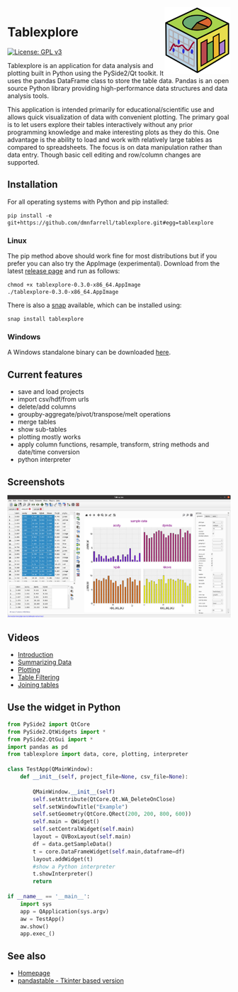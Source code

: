 <img align="right" src=tablexplore/logo.png width=150px>

# Tablexplore

[![License: GPL v3](https://img.shields.io/badge/License-GPL%20v3-blue.svg)](https://www.gnu.org/licenses/gpl-3.0)

Tablexplore is an application for data analysis and plotting built in Python using the PySide2/Qt toolkit. It uses the pandas DataFrame class to store the table data. Pandas is an open source Python library providing high-performance data structures and data analysis tools.

This application is intended primarily for educational/scientific use and allows quick visualization of data with convenient plotting. The primary goal is to let users explore their tables interactively without any prior programming knowledge and make interesting plots as they do this. One advantage is the ability to load and work with relatively large tables as compared to spreadsheets. The focus is on data manipulation rather than data entry. Though basic cell editing and row/column changes are supported.

## Installation

For all operating systems with Python and pip installed:

```
pip install -e git+https://github.com/dmnfarrell/tablexplore.git#egg=tablexplore
```

### Linux

The pip method above should work fine for most distributions but if you prefer you can also try the AppImage (experimental). Download from the latest [release page](https://github.com/dmnfarrell/tablexplore/releases) and run as follows:

```
chmod +x tablexplore-0.3.0-x86_64.AppImage
./tablexplore-0.3.0-x86_64.AppImage
```

There is also a [snap](https://snapcraft.io/tablexplore) available, which can be installed using:

```
snap install tablexplore
```

### Windows

A Windows standalone binary can be downloaded [here](https://dmnfarrell.github.io/tablexplore/).

## Current features

* save and load projects
* import csv/hdf/from urls
* delete/add columns
* groupby-aggregate/pivot/transpose/melt operations
* merge tables
* show sub-tables
* plotting mostly works
* apply column functions, resample, transform, string methods and date/time conversion
* python interpreter

## Screenshots

<img src=docs/images/scr1.png width=600px>

## Videos

* [Introduction](youtu.be/0_KGjrNWpb4 )
* [Summarizing Data](youtu.be/acOzks3AKUQ)
* [Plotting](https://www.youtube.com/watch?v=ESCyyAERJ80)
* [Table Filtering](https://www.youtube.com/watch?v=aZjELBprGkA)
* [Joining tables](https://youtu.be/TDw4iS2u9Kg)

## Use the widget in Python

```python
from PySide2 import QtCore
from PySide2.QtWidgets import *
from PySide2.QtGui import *
import pandas as pd
from tablexplore import data, core, plotting, interpreter

class TestApp(QMainWindow):
    def __init__(self, project_file=None, csv_file=None):

        QMainWindow.__init__(self)
        self.setAttribute(QtCore.Qt.WA_DeleteOnClose)
        self.setWindowTitle("Example")
        self.setGeometry(QtCore.QRect(200, 200, 800, 600))
        self.main = QWidget()
        self.setCentralWidget(self.main)
        layout = QVBoxLayout(self.main)
        df = data.getSampleData()
        t = core.DataFrameWidget(self.main,dataframe=df)
        layout.addWidget(t)
        #show a Python interpreter
        t.showInterpreter()
        return

if __name__ == '__main__':
    import sys
    app = QApplication(sys.argv)
    aw = TestApp()
    aw.show()
    app.exec_()
```

## See also

* [Homepage](https://dmnfarrell.github.io/tablexplore/)
* [pandastable - Tkinter based version](https://github.com/dmnfarrell/pandastable)
